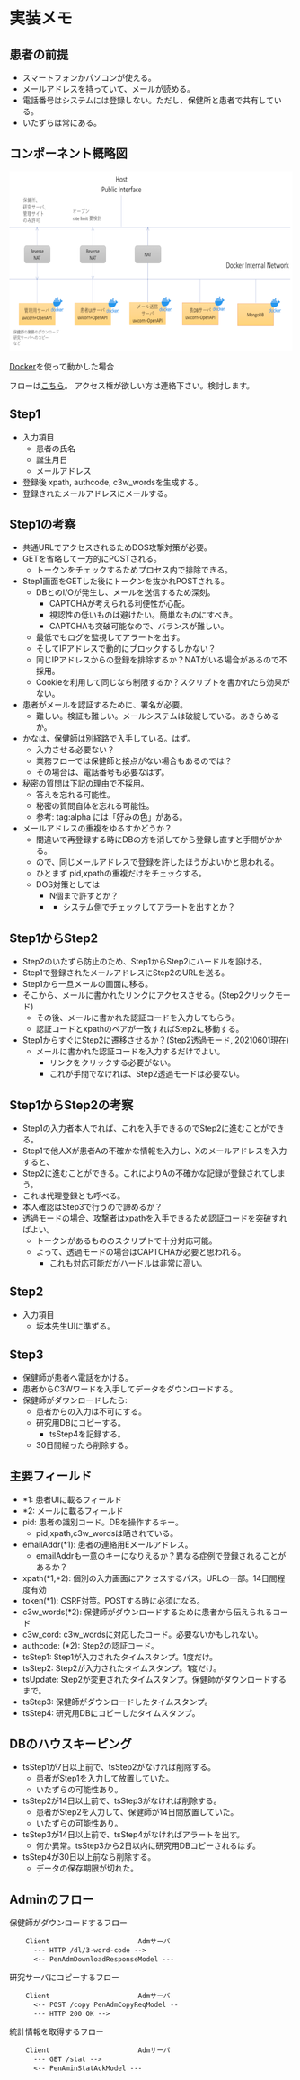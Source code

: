 実装メモ
========

## 患者の前提

- スマートフォンかパソコンが使える。
- メールアドレスを持っていて、メールが読める。
- 電話番号はシステムには登録しない。ただし、保健所と患者で共有している。
- いたずらは常にある。

## コンポーネント概略図

<img alt="pen's components" src="doc/pen-arch-20210611a.png" height="320">

[Docker](https://github.com/tanupoo/proto-pen-docker)を使って動かした場合

フローは[こちら](https://docs.google.com/drawings/d/1w4VkZPMz8jnvWTPGRehubjcRTKzPcMMFceEwjbiA9vM/edit)。
アクセス権が欲しい方は連絡下さい。検討します。

## Step1

- 入力項目
    + 患者の氏名
    + 誕生月日
    + メールアドレス
- 登録後 xpath, authcode, c3w_wordsを生成する。
- 登録されたメールアドレスにメールする。

## Step1の考察

- 共通URLでアクセスされるためDOS攻撃対策が必要。
- GETを省略して一方的にPOSTされる。
    + トークンをチェックするためプロセス内で排除できる。
- Step1画面をGETした後にトークンを抜かれPOSTされる。
    + DBとのI/Oが発生し、メールを送信するため深刻。
        * CAPTCHAが考えられる利便性が心配。
        * 視認性の低いものは避けたい。簡単なものにすべき。
        * CAPTCHAも突破可能なので、バランスが難しい。
    + 最低でもログを監視してアラートを出す。
    + そしてIPアドレスで動的にブロックするしかない？
    + 同じIPアドレスからの登録を排除するか？NATがいる場合があるので不採用。
    + Cookieを利用して同じなら制限するか？スクリプトを書かれたら効果がない。
- 患者がメールを認証するために、署名が必要。
    * 難しい。検証も難しい。メールシステムは破綻している。あきらめるか。
- かなは、保健師は別経路で入手している。はず。
    + 入力させる必要ない？
    + 業務フローでは保健師と接点がない場合もあるのでは？
    + その場合は、電話番号も必要なはず。
- 秘密の質問は下記の理由で不採用。
    + 答えを忘れる可能性。
    + 秘密の質問自体を忘れる可能性。
    + 参考: tag:alpha には「好みの色」がある。
- メールアドレスの重複をゆるすかどうか？
    + 間違いで再登録する時にDBの方を消してから登録し直すと手間がかかる。
    + ので、同じメールアドレスで登録を許したほうがよいかと思われる。
    + ひとまず pid,xpathの重複だけをチェックする。
    + DOS対策としては
        * N個まで許すとか？
        * - システム側でチェックしてアラートを出すとか？

## Step1からStep2

- Step2のいたずら防止のため、Step1からStep2にハードルを設ける。
- Step1で登録されたメールアドレスにStep2のURLを送る。
- Step1から一旦メールの画面に移る。
- そこから、メールに書かれたリンクにアクセスさせる。(Step2クリックモード)
    + その後、メールに書かれた認証コードを入力してもらう。
    + 認証コードとxpathのペアが一致すればStep2に移動する。
- Step1からすぐにStep2に遷移させるか？(Step2透過モード, 20210601現在)
    + メールに書かれた認証コードを入力するだけでよい。
        * リンクをクリックする必要がない。
        * これが手間でなければ、Step2透過モードは必要ない。

## Step1からStep2の考察

- Step1の入力者本人でれば、これを入手できるのでStep2に進むことができる。
- Step1で他人Xが患者Aの不確かな情報を入力し、Xのメールアドレスを入力すると、
- Step2に進むことができる。これによりAの不確かな記録が登録されてしまう。
- これは代理登録とも呼べる。
- 本人確認はStep3で行うので諦めるか？
- 透過モードの場合、攻撃者はxpathを入手できるため認証コードを突破すればよい。
    + トークンがあるもののスクリプトで十分対応可能。
    + よって、透過モードの場合はCAPTCHAが必要と思われる。
        * これも対応可能だがハードルは非常に高い。

## Step2

- 入力項目
    + 坂本先生UIに準ずる。

## Step3

- 保健師が患者へ電話をかける。
- 患者からC3Wワードを入手してデータをダウンロードする。
- 保健師がダウンロードしたら:
    + 患者からの入力は不可にする。
    + 研究用DBにコピーする。
        * tsStep4を記録する。
    + 30日間経ったら削除する。

## 主要フィールド

- *1: 患者UIに載るフィールド
- *2: メールに載るフィールド
- pid: 患者の識別コード。DBを操作するキー。
    + pid,xpath,c3w_wordsは晒されている。
- emailAddr(*1): 患者の連絡用Eメールアドレス。
    + emailAddrも一意のキーになりえるか？異なる症例で登録されることがあるか？
- xpath(*1,*2): 個別の入力画面にアクセスするパス。URLの一部。14日間程度有効
- token(*1): CSRF対策。POSTする時に必須になる。
- c3w_words(*2): 保健師がダウンロードするために患者から伝えられるコード
- c3w_cord: c3w_wordsに対応したコード。必要ないかもしれない。
- authcode: (*2): Step2の認証コード。
- tsStep1: Step1が入力されたタイムスタンプ。1度だけ。
- tsStep2: Step2が入力されたタイムスタンプ。1度だけ。
- tsUpdate: Step2が変更されたタイムスタンプ。保健師がダウンロードするまで。
- tsStep3: 保健師がダウンロードしたタイムスタンプ。
- tsStep4: 研究用DBにコピーしたタイムスタンプ。

## DBのハウスキーピング

- tsStep1が7日以上前で、tsStep2がなければ削除する。
    + 患者がStep1を入力して放置していた。
    + いたずらの可能性あり。
- tsStep2が14日以上前で、tsStep3がなければ削除する。
    + 患者がStep2を入力して、保健師が14日間放置していた。
    + いたずらの可能性あり。
- tsStep3が14日以上前で、tsStep4がなければアラートを出す。
    + 何か異常。tsStep3から2日以内に研究用DBコピーされるはず。
- tsStep4が30日以上前なら削除する。
    + データの保存期限が切れた。

## Adminのフロー

保健師がダウンロードするフロー
```
    Client                      Admサーバ
      --- HTTP /dl/3-word-code -->
      <-- PenAdmDownloadResponseModel ---
```

研究サーバにコピーするフロー
```
    Client                      Admサーバ
      <-- POST /copy PenAdmCopyReqModel --
      --- HTTP 200 OK -->
```

統計情報を取得するフロー
```
    Client                      Admサーバ
      --- GET /stat -->
      <-- PenAminStatAckModel ---
```


